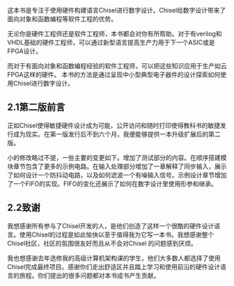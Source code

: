 这本书是专注于使用硬件构建语言Chisel进行数字设计。Chisel给数字设计带来了面向对象和函数编程等软件工程的优势。

​	无论你是硬件工程师还是软件工程师，本书都会对你有所帮助。对于有verilog和VHDL基础的硬件工程师，可以通过新型语言提高生产力用于下一个ASIC或是FPGA设计。

​	而对于有面向对象和函数编程经验的软件工程师，可以把这些知识应用于生产如云FPGA这样的硬件。
本书的方法是通过呈现中小型典型电子器件的设计探索如何使用Chisel进行数字设计。

## 2.1第二版前言

​	正如Chisel使得敏捷硬件设计成为可能，公开访问和随时打印使得教科书的敏捷发行成为现实。在第一版发行后不到六个月，我便能够提供一本升级扩展后的第二版。

​	小的修改略过不提，一些主要的变更如下。增加了测试部分的内容。在顺序搭建模块章节包含了更多的示例电路。在输入处理部分增加了一章解释了同步输入，展示了如何设计一个防抖动电路，以及如何滤波一个有噪输入信号。示例设计章节增加了一个FIFO的实现。FIFO的变化还展示了如何在数字设计里使用形参和继承。

## 2.2致谢

​	我想感谢所有参与了Chisel开发的人，是他们创造了这样一个很酷的硬件设计语言。使用Chisel的过程是如此愉快以至于值得我为它写一本书。我想感谢整个Chisel社区，社区的氛围很友好而且从不会对Chisel 的问题感到厌烦。

​	我也想感谢去年选修我的高级计算机架构课的学生，他们大多数人都选择了使用Chisel完成最终项目。感谢你们走出舒适区并且踏上学习和使用前沿的硬件设计语言的旅程。你们提出的很多问题都对本书成书产生贡献。

